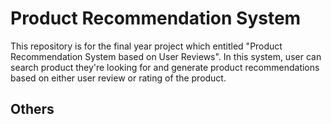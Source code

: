 Product Recommendation System
======

This repository is for the final year project which entitled "Product Recommendation System based on User Reviews". In this system, user can search product they're looking for and generate product recommendations based on either user review or rating of the product.

Others
--------------------------------------------

